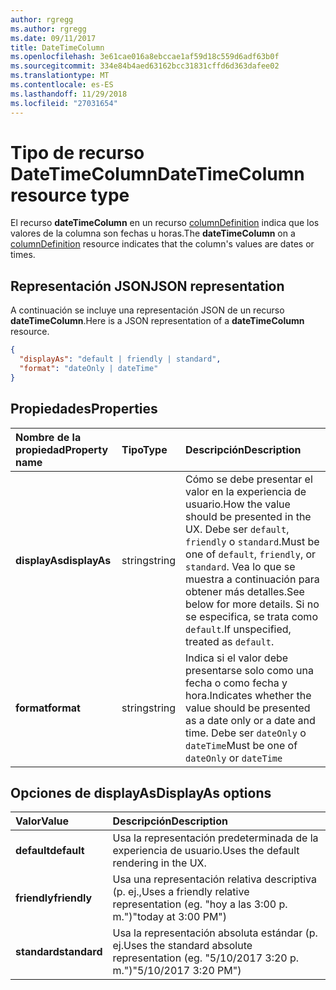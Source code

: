 ```yaml
---
author: rgregg
ms.author: rgregg
ms.date: 09/11/2017
title: DateTimeColumn
ms.openlocfilehash: 3e61cae016a8ebccae1af59d18c559d6adf63b0f
ms.sourcegitcommit: 334e84b4aed63162bcc31831cffd6d363dafee02
ms.translationtype: MT
ms.contentlocale: es-ES
ms.lasthandoff: 11/29/2018
ms.locfileid: "27031654"
---
```

# <a name="datetimecolumn-resource-type"></a><span data-ttu-id="43404-102">Tipo de recurso DateTimeColumn</span><span class="sxs-lookup"><span data-stu-id="43404-102">DateTimeColumn resource type</span></span>

<span data-ttu-id="43404-103">El recurso **dateTimeColumn** en un recurso [columnDefinition](columndefinition.md) indica que los valores de la columna son fechas u horas.</span><span class="sxs-lookup"><span data-stu-id="43404-103">The **dateTimeColumn** on a [columnDefinition](columndefinition.md) resource indicates that the column's values are dates or times.</span></span>

## <a name="json-representation"></a><span data-ttu-id="43404-104">Representación JSON</span><span class="sxs-lookup"><span data-stu-id="43404-104">JSON representation</span></span>

<span data-ttu-id="43404-105">A continuación se incluye una representación JSON de un recurso **dateTimeColumn**.</span><span class="sxs-lookup"><span data-stu-id="43404-105">Here is a JSON representation of a **dateTimeColumn** resource.</span></span>
<!-- { "blockType": "resource", "@odata.type": "microsoft.graph.dateTimeColumn" } -->

```json
{
  "displayAs": "default | friendly | standard",
  "format": "dateOnly | dateTime"
}
```

## <a name="properties"></a><span data-ttu-id="43404-106">Propiedades</span><span class="sxs-lookup"><span data-stu-id="43404-106">Properties</span></span>

| <span data-ttu-id="43404-107">Nombre de la propiedad</span><span class="sxs-lookup"><span data-stu-id="43404-107">Property name</span></span>      | <span data-ttu-id="43404-108">Tipo</span><span class="sxs-lookup"><span data-stu-id="43404-108">Type</span></span>               | <span data-ttu-id="43404-109">Descripción</span><span class="sxs-lookup"><span data-stu-id="43404-109">Description</span></span>
|:-------------------|:-------------------|:----------------------------------------------
| <span data-ttu-id="43404-110">**displayAs**</span><span class="sxs-lookup"><span data-stu-id="43404-110">**displayAs**</span></span>      | <span data-ttu-id="43404-111">string</span><span class="sxs-lookup"><span data-stu-id="43404-111">string</span></span>             | <span data-ttu-id="43404-112">Cómo se debe presentar el valor en la experiencia de usuario.</span><span class="sxs-lookup"><span data-stu-id="43404-112">How the value should be presented in the UX.</span></span> <span data-ttu-id="43404-113">Debe ser `default`, `friendly` o `standard`.</span><span class="sxs-lookup"><span data-stu-id="43404-113">Must be one of `default`, `friendly`, or `standard`.</span></span> <span data-ttu-id="43404-114">Vea lo que se muestra a continuación para obtener más detalles.</span><span class="sxs-lookup"><span data-stu-id="43404-114">See below for more details.</span></span> <span data-ttu-id="43404-115">Si no se especifica, se trata como `default`.</span><span class="sxs-lookup"><span data-stu-id="43404-115">If unspecified, treated as `default`.</span></span>
| <span data-ttu-id="43404-116">**format**</span><span class="sxs-lookup"><span data-stu-id="43404-116">**format**</span></span>         | <span data-ttu-id="43404-117">string</span><span class="sxs-lookup"><span data-stu-id="43404-117">string</span></span>             | <span data-ttu-id="43404-118">Indica si el valor debe presentarse solo como una fecha o como fecha y hora.</span><span class="sxs-lookup"><span data-stu-id="43404-118">Indicates whether the value should be presented as a date only or a date and time.</span></span> <span data-ttu-id="43404-119">Debe ser `dateOnly` o `dateTime`</span><span class="sxs-lookup"><span data-stu-id="43404-119">Must be one of `dateOnly` or `dateTime`</span></span>

## <a name="displayas-options"></a><span data-ttu-id="43404-120">Opciones de displayAs</span><span class="sxs-lookup"><span data-stu-id="43404-120">DisplayAs options</span></span>

| <span data-ttu-id="43404-121">Valor</span><span class="sxs-lookup"><span data-stu-id="43404-121">Value</span></span>        | <span data-ttu-id="43404-122">Descripción</span><span class="sxs-lookup"><span data-stu-id="43404-122">Description</span></span>
|:-------------|:--------------------------------------------------------------
| <span data-ttu-id="43404-123">**default**</span><span class="sxs-lookup"><span data-stu-id="43404-123">**default**</span></span>  | <span data-ttu-id="43404-124">Usa la representación predeterminada de la experiencia de usuario.</span><span class="sxs-lookup"><span data-stu-id="43404-124">Uses the default rendering in the UX.</span></span>
| <span data-ttu-id="43404-125">**friendly**</span><span class="sxs-lookup"><span data-stu-id="43404-125">**friendly**</span></span> | <span data-ttu-id="43404-126">Usa una representación relativa descriptiva (p. ej.,</span><span class="sxs-lookup"><span data-stu-id="43404-126">Uses a friendly relative representation (eg.</span></span> <span data-ttu-id="43404-127">"hoy a las 3:00 p. m.")</span><span class="sxs-lookup"><span data-stu-id="43404-127">"today at 3:00 PM")</span></span>
| <span data-ttu-id="43404-128">**standard**</span><span class="sxs-lookup"><span data-stu-id="43404-128">**standard**</span></span> | <span data-ttu-id="43404-129">Usa la representación absoluta estándar (p. ej.</span><span class="sxs-lookup"><span data-stu-id="43404-129">Uses the standard absolute representation (eg.</span></span> <span data-ttu-id="43404-130">"5/10/2017 3:20 p. m.")</span><span class="sxs-lookup"><span data-stu-id="43404-130">"5/10/2017 3:20 PM")</span></span>


<!-- {
  "type": "#page.annotation",
  "description": "",
  "keywords": "",
  "section": "documentation",
  "suppressions": [
    "Warning: /api-reference/v1.0/resources/choicecolumn.md:
      Found potential enums in resource example that weren't defined in a table:(checkBoxes,dropDownMenu,radioButtons) are in resource, but () are in table",
    "Warning: /api-reference/v1.0/resources/datetimecolumn.md:
      Found potential enums in resource example that weren't defined in a table:(default,friendly,standard) are in resource, but () are in table",
    "Warning: /api-reference/v1.0/resources/datetimecolumn.md:
      Found potential enums in resource example that weren't defined in a table:(dateOnly,dateTime) are in resource, but () are in table"
  ],
  "tocPath": "Resources/DateTimeColumn"
} -->
